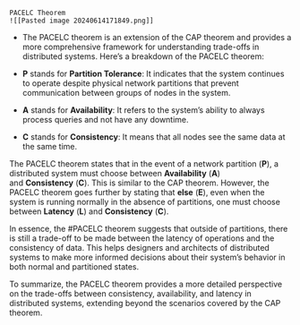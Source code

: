 
```ad-seealso
PACELC Theorem
![[Pasted image 20240614171849.png]]
```

- The PACELC theorem is an extension of the CAP theorem and provides a more comprehensive framework for understanding trade-offs in distributed systems. Here’s a breakdown of the PACELC theorem:

- **P** stands for **Partition Tolerance**: It indicates that the system continues to operate despite physical network partitions that prevent communication between groups of nodes in the system.
- **A** stands for **Availability**: It refers to the system’s ability to always process queries and not have any downtime.
- **C** stands for **Consistency**: It means that all nodes see the same data at the same time.

The PACELC theorem states that in the event of a network partition (**P**), a distributed system must choose between **Availability** (**A**) and **Consistency** (**C**). This is similar to the CAP theorem. However, the PACELC theorem goes further by stating that **else** (**E**), even when the system is running normally in the absence of partitions, one must choose between **Latency** (**L**) and **Consistency** (**C**).

In essence, the #PACELC theorem suggests that outside of partitions, there is still a trade-off to be made between the latency of operations and the consistency of data. This helps designers and architects of distributed systems to make more informed decisions about their system’s behavior in both normal and partitioned states.

To summarize, the PACELC theorem provides a more detailed perspective on the trade-offs between consistency, availability, and latency in distributed systems, extending beyond the scenarios covered by the CAP theorem.
